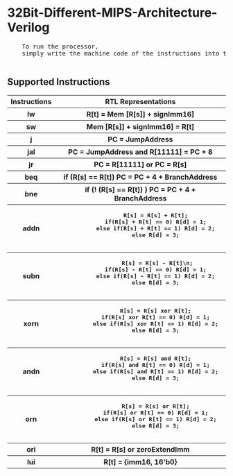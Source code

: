 # 32Bit-Different-MIPS-Architecture-Verilog

<p>
  <pre>
    To run the processor, 
    simply write the machine code of the instructions into the instruction file as binary.
  </pre>
</p>

<h2>Supported Instructions</h2>

<table style="width:100%">
  <tr>
    <th>Instructions</th>
    <th>RTL Representations</th>
   </tr>
  
  <tr>
    <th>lw</th>
    <th>R[t] = Mem [R[s]] + signImm16]</th>
   </tr>
  
   <tr>
    <th>sw</th>
    <th>Mem [R[s]] + signImm16] = R[t]</th>
   </tr>
  
   <tr>
    <th>j</th>
    <th>PC = JumpAddress</th>
   </tr>

   <tr>
    <th>jal</th>
    <th>PC = JumpAddress and R[11111] = PC + 8</th>
   </tr>
  
   <tr>
    <th>jr</th>
    <th>PC = R[11111] or PC = R[s]</th>
   </tr>
  
   <tr>
    <th>beq</th>
    <th>if (R[s] == R[t]) PC = PC + 4 + BranchAddress</th>
   </tr>
  
   <tr>
    <th>bne</th>
    <th>if (! (R[s] == R[t]) ) PC = PC + 4 + BranchAddress</th>
   </tr>
  
   <tr>
    <th>addn</th>
    <th>
      <pre>
         R[s] = R[s] + R[t];
         if(R[s] + R[t] == 0) R[d] = 1;
         else if(R[s] + R[t] == 1) R[d] = 2;
         else R[d] = 3;
         </pre>
    </th>
   </tr>
  
   <tr>
    <th>subn</th>
      <th> 
        <pre>
          R[s] = R[s] - R[t]\n;
         if(R[s] - R[t] == 0) R[d] = 1;
         else if(R[s] - R[t] == 1) R[d] = 2;
         else R[d] = 3;
         </pre>
      </th>
   </tr>
  
   <tr>
    <th>xorn</th>
      <th>  
        <pre>
         R[s] = R[s] xor R[t];
         if(R[s] xor R[t] == 0) R[d] = 1;
         else if(R[s] xor R[t] == 1) R[d] = 2;
         else R[d] = 3;
         </pre>
      </th>
    </tr>
    
   <tr>
    <th>andn</th>
      <th>
        <pre>
         R[s] = R[s] and R[t];
         if(R[s] and R[t] == 0) R[d] = 1;
         else if(R[s] and R[t] == 1) R[d] = 2;
         else R[d] = 3;
         </pre>
      </th>
    </tr>
  
   <tr>
    <th>orn</th>
      <th>
        <pre>
         R[s] = R[s] or R[t];
         if(R[s] or R[t] == 0) R[d] = 1;
         else if(R[s] or R[t] == 1) R[d] = 2;
         else R[d] = 3;
         </pre>
      </th>
  </tr>
  
   <tr>
    <th>ori</th>
    <th>R[t] = R[s] or zeroExtendImm</th>
  </tr>
  
   <tr>
    <th>lui</th>
    <th>R[t] = {imm16, 16'b0}</th>
  </tr>
</table>
